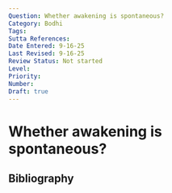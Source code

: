 ```yaml
---
Question: Whether awakening is spontaneous?
Category: Bodhi
Tags: 
Sutta References: 
Date Entered: 9-16-25
Last Revised: 9-16-25
Review Status: Not started
Level: 
Priority: 
Number: 
Draft: true
---
```


# Whether awakening is spontaneous?

## Bibliography

<!-- 

Notes:



-->